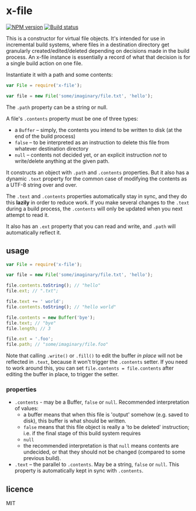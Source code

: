 # x-file

[![NPM version](https://badge.fury.io/js/x-file.png)](https://npmjs.org/package/x-file)
[![Build status](https://travis-ci.org/callumlocke/x-file.svg)](https://travis-ci.org/callumlocke/x-file)

This is a constructor for virtual file objects. It's intended for use in incremental build systems, where files in a destination directory get granularly created/edited/deleted depending on decisions made in the build process. An x-file instance is essentially a record of what that decision is for a single build action on one file.

Instantiate it with a path and some contents:

```js
var File = require('x-file');

var file = new File('some/imaginary/file.txt', 'hello');
```

The `.path` property can be a string or null.

A file's `.contents` property must be one of three types:

- a `Buffer` – simply, the contents you intend to be written to disk (at the end of the build process)
- `false` – to be interpreted as an instruction to delete this file from whatever destination directory
- `null` – contents not decided yet, or an explicit instruction *not* to write/delete anything at the given path.


It constructs an object with `.path` and `.contents` properties. But it also has a dynamic `.text` property for the common case of modifying the contents as a UTF-8 string over and over.

The `.text` and `.contents` properties automatically stay in sync, and they do this **lazily** in order to reduce work. If you make several changes to the `.text` during a build process, the `.contents` will only be updated when you next attempt to read it.

It also has an `.ext` property that you can read and write, and `.path` will automatically reflect it.


## usage

```js
var File = require('x-file');

var file = new File('some/imaginary/file.txt', 'hello');

file.contents.toString(); // "hello"
file.ext; // ".txt";

file.text += ' world';
file.contents.toString(); // "hello world"

file.contents = new Buffer('bye');
file.text; // "bye"
file.length; // 3

file.ext = '.foo';
file.path; // "some/imaginary/file.foo"
```

Note that calling `.write()` or `.fill()` to edit the buffer *in place* will not be reflected in `.text`, because it won't trigger the `.contents` setter. If you need to work around this, you can set `file.contents = file.contents` after editing the buffer in place, to trigger the setter.


### properties

- `.contents` - may be a Buffer, `false` or `null`. Recommended interpretation of values:
  - a buffer means that when this file is 'output' somehow (e.g. saved to disk), this buffer is what should be written.
  - `false` means that this file object is really a 'to be deleted' instruction; i.e. if the final stage of this build system requires
  - `null`
  - the recommended interpretation is that `null` means contents are undecided, or that they should not be changed (compared to some previous build).
- `.text` – the parallel to `.contents`. May be a string, `false` or `null`. This property is automatically kept in sync with `.contents`.

## licence

MIT
